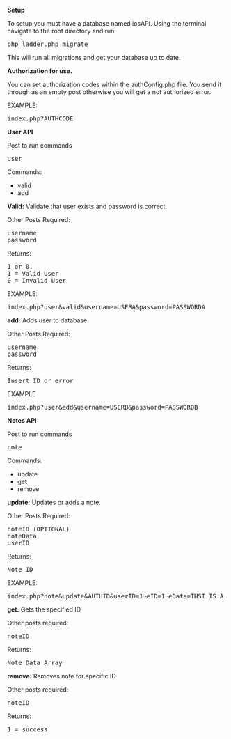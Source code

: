 
<b>Setup</b>

To setup you must have a database named iosAPI. Using the terminal navigate to the root directory and run
<pre>
php ladder.php migrate
</pre> 

This will run all migrations and get your database up to date. 

<b>Authorization for use.</b>

You can set authorization codes within the authConfig.php file. You send it through as an empty post
otherwise you will get a not authorized error. 

EXAMPLE:
<pre>
index.php?AUTHCODE
</pre>


<b>User API</b>

Post to run commands
<pre>user</pre>

Commands:
<ul>
<li>valid</li>
<li>add</li>
</ul>




<b>Valid:</b>
Validate that user exists and password is correct. 

Other Posts Required:
<pre>
username
password
</pre>

Returns:
<pre>
1 or 0. 
1 = Valid User
0 = Invalid User
</pre>

EXAMPLE: 
<pre>
index.php?user&valid&username=USERA&password=PASSWORDA
</pre>


<b>add:</b>
Adds user to database.

Other Posts Required:
<pre>
username
password
</pre>

Returns:
<pre>
Insert ID or error
</pre>

EXAMPLE
<pre>
index.php?user&add&username=USERB&password=PASSWORDB
</pre>



<b>Notes API</b>


Post to run commands
<pre>note</pre>

Commands:
<ul>
<li>update</li>
<li>get</li>
<li>remove</li>
</ul>




<b>update:</b>
Updates or adds a note.

Other Posts Required:
<pre>
noteID (OPTIONAL)
noteData
userID
</pre>

Returns:
<pre>
Note ID
</pre>

EXAMPLE:
<pre>
index.php?note&update&AUTHID&userID=1&noteID=1&noteData=THSI IS A NOTE
</pre>

<b>get:</b>
Gets the specified ID

Other posts required:
<pre>
noteID
</pre>

Returns:
<pre>
Note Data Array
</pre>


<b>remove:</b>
Removes note for specific ID

Other posts required:
<pre>
noteID
</pre>


Returns:
<pre>
1 = success
</pre> 